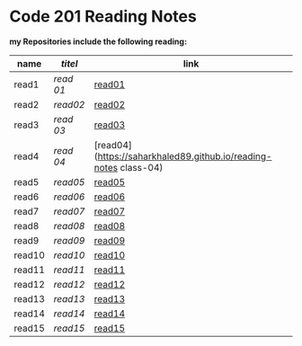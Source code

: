 # Code 201 Reading Notes

**my Repositories include the following reading:**

| **name**   | *titel*  | link                                                                 
|------------|----------|-----------------------------------------------------------------------------------------------|
| read1      |*read 01* |[read01]( https://saharkhaled89.github.io/reading-notes/class-01)                              |   
| read2      |*read02*  |[read02](  https://saharkhaled89.github.io/reading-notes/class-02) |                                                                                              
| read3      |*read 03* |[read03]( https://saharkhaled89.github.io/reading-notes/class-03)                               |                                               
| read4      |*read 04* | [read04](https://saharkhaled89.github.io/reading-notes class-04)                             |   
| read5      |*read05*  | [read05](https://saharkhaled89.github.io/reading-notes/class-05)                               |   
| read6      |*read06*  |[read06](https://saharkhaled89.github.io/reading-notes/class-06)                               |   
| read7      |*read07*  |[read07](https://saharkhaled89.github.io/reading-notes/class-07)                                |   
| read8      |*read08*  |[read08](https://saharkhaled89.github.io/reading-notes/class-08)                                |   
| read9      |*read09*  |[read09](https://saharkhaled89.github.io/reading-notes/class-09)                                |   
| read10     |*read10*  |[read10]()                                                        |   
| read11     |*read11*  |[read11]()                                                        |   
| read12     |*read12*  |[read12]()                                                        |   
| read13     |*read13*  |[read13]()                                                        |   
| read14     |*read14*  |[read14]()                                                        |   
| read15     |*read15*  |[read15]()                                                        |   
